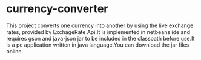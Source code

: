 # currency-converter
This project converts one currency into another by using the live exchange rates, provided by ExchageRate Api.It is implemented in netbeans ide and requires gson and
java-json jar to be included in the classpath before use.It is a pc application written in java language.You can download the jar files online.


